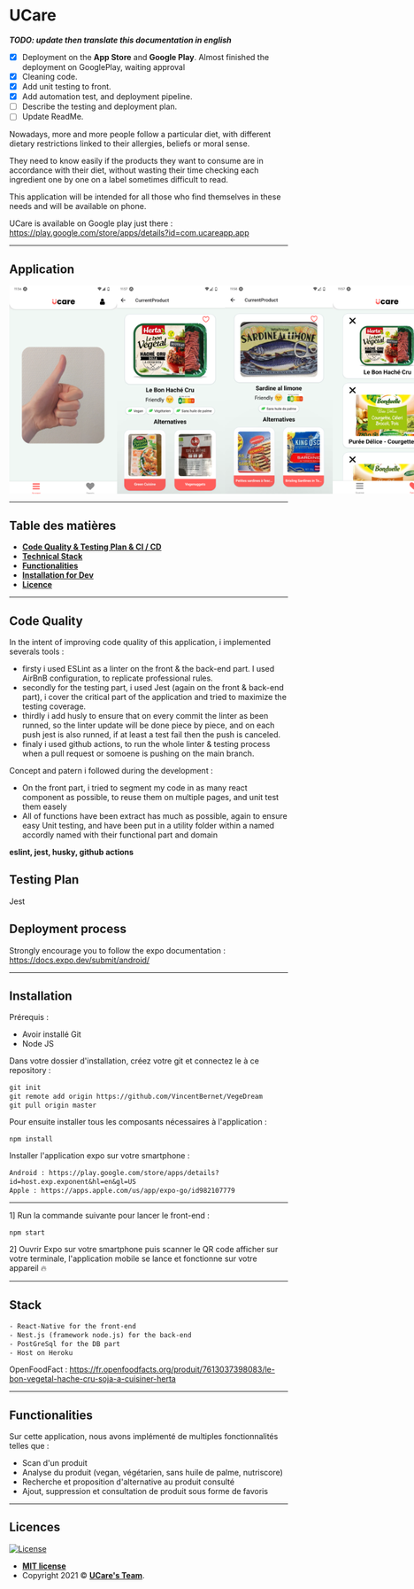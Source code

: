 # UCare

___TODO: update then translate this documentation in english___

- [x] Deployment on the **App Store** and **Google Play**. Almost finished the deployment on GooglePlay, waiting approval
- [x] Cleaning code.
- [x] Add unit testing to front.
- [x] Add automation test, and deployment pipeline.
- [ ] Describe the testing and deployment plan.
- [ ] Update ReadMe. 

Nowadays, more and more people follow a particular diet, with different dietary restrictions linked to their allergies, beliefs or moral sense.

They need to know easily if the products they want to consume are in accordance with their diet, without wasting their time checking each ingredient one by one on a label sometimes difficult to read.

This application will be intended for all those who find themselves in these needs and will be available on phone.

UCare is available on Google play just there : https://play.google.com/store/apps/details?id=com.ucareapp.app

---

## Application

<p style="display: flex;">
    <img width="195" height="auto" src="screenshot/screenAccueil_1.png"\>
    <img width="195" height="auto"  src="screenshot/screenCurrentProduct_1.png"\>
    <img width="195" height="auto"  src="screenshot/screenCurrentProduct_2.png"\>
    <img width="195" height="auto"  src="screenshot/screenFavoris_1.png"\>
</p>

---

## Table des matières
-  **[Code Quality & Testing Plan & CI / CD](#GoodPractice)**
-  **[Technical Stack](#Stack)**
-  **[Functionalities](#Functionalities)**
-  **[Installation for Dev](#Installation)**
-  **[Licence](#Licences)**

---
<a name='GoodPractice'></a>

## Code Quality

In the intent of improving code quality of this application, i implemented severals tools :
- firsty i used ESLint as a linter on the front & the back-end part. I used AirBnB configuration, to replicate professional rules.
- secondly for the testing part, i used Jest (again on the front & back-end part), i cover the critical part of the application and tried to maximize the testing coverage.
- thirdly i add husly to ensure that on every commit the linter as been runned, so the linter update will be done piece by piece, and on each push jest is also runned, if at least a test fail then the push is canceled.
- finaly i used github actions, to run the whole linter & testing process when a pull request or somoene is pushing on the main branch.

Concept and patern i followed during the development :
- On the front part, i tried to segment my code in as many react component as possible, to reuse them on multiple pages, and unit test them easely
- All of functions have been extract has much as possible, again to ensure easy Unit testing, and have been put in a utility folder within a named accordly named with their functional part and domain

**eslint, jest, husky, github actions**

## Testing Plan
Jest

## Deployment process
Strongly encourage you to follow the expo documentation : https://docs.expo.dev/submit/android/ 

---
<a name='Installation'></a>

## Installation

Prérequis :
-  Avoir installé Git
-  Node JS

Dans votre dossier d'installation, créez votre git et connectez le à ce repository :
```
git init
git remote add origin https://github.com/VincentBernet/VegeDream
git pull origin master
```

Pour ensuite installer tous les composants nécessaires à l'application :

```
npm install
```

Installer l'application expo sur votre smartphone :
```
Android : https://play.google.com/store/apps/details?id=host.exp.exponent&hl=en&gl=US
Apple : https://apps.apple.com/us/app/expo-go/id982107779
```

---

1] Run la commande suivante pour lancer le front-end :
```
npm start
```
2] Ouvrir Expo sur votre smartphone puis scanner le QR code afficher sur votre terminale, l'application mobile se lance et fonctionne sur votre appareil 🔥




---

<a name='Stack'></a>

## Stack

```
- React-Native for the front-end
- Nest.js (framework node.js) for the back-end
- PostGreSql for the DB part
- Host on Heroku
```

OpenFoodFact : https://fr.openfoodfacts.org/produit/7613037398083/le-bon-vegetal-hache-cru-soja-a-cuisiner-herta

---

<a name='Functionalities'></a>

## Functionalities

Sur cette application, nous avons implémenté de multiples fonctionnalités telles que :

-  Scan d'un produit
-  Analyse du produit (vegan, végétarien, sans huile de palme, nutriscore)
-  Recherche et proposition d'alternative au produit consulté
-  Ajout, suppression et consultation de produit sous forme de favoris

---

<a name='Licences'></a>

## Licences

[![License](http://img.shields.io/:license-mit-blue.svg?style=flat-square)](http://badges.mit-license.org)

-  **[MIT license](http://opensource.org/licenses/mit-license.php)**
-  Copyright 2021 © **[UCare's Team](#Equipe)**.
